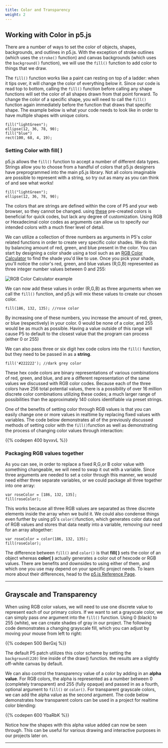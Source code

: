 ```yaml
---
title: Color and Transparency
weight: 2
---
```

## Working with Color in p5.js

There are a number of ways to set the color of objects, shapes, backgrounds, and outlines in p5.js. With the exception of stroke outlines (which uses the `stroke()` function) and canvas backgrounds (which uses the `background()` function), we will use the `fill()` function to add color to things that we draw.



The `fill()` function works like a paint can resting on top of a ladder: when it tips over, it will change the color of everything below it. Since our code is read top to bottom, calling the `fill()` function before calling any shape functions will set the color of all shapes drawn from that point forward. To change the color of a specific shape, you will need to call the `fill()` function again immediately before the function that draws that specific shape. The example below is what your code needs to look like in order to have multiple shapes with unique colors.

```
fill("lightGreen");
ellipse(12, 36, 78, 90);
fill("blue")
rect(100, 68, 4, 19);
```

### Setting Color with fill( )

p5.js allows the `fill()` function to accept a number of different data types. Strings allow you to choose from a handful of colors that p5.js designers have preprogrammed into the main p5.js library. Not all colors imaginable are possible to represent with a string, so try out as many as you can think of and see what works!

```
fill("lightGreen");
ellipse(12, 36, 78, 90);
```

The colors that are strings are defined within the core of P5 and your web browser, so they cannot be changed. using [these](https://searchwindevelopment.techtarget.com/definition/136-browser-colors-with-names) pre-created colors is beneficial for quick codes, but lack any degree of customization. Using RGB or Hexadecimal color codes as arguments can allow us to specify our intended colors with a much finer level of detail.

We can utilize a collection of three numbers as arguments in P5's color related functions in order to create very specific color shades. We do this by balancing amount of red, green, and blue present in the color. You can start by designing a color shade using a tool such as an [RGB Color Calculator](https://www.w3schools.com/colors/colors_rgb.asp) to find the shade you'd like to use. Once you pick your shade, you'll notice the color's red, green, and blue values (R,G,B) represented as three integer number values between 0 and 255:

![](/images/uploads/screen-shot-2019-05-24-at-10.14.00-am.png "RGB Color Calculator example")

We can now add these values in order (R,G,B) as three arguments when we call the `fill()` function, and p5.js will mix these values to create our chosen color.

```
fill(186, 132, 135); //rose color
```

By increasing one of these numbers, you increase the amount of red, green, or blue (respectively) in your color. 0 would be none of a color, and 255 would be as much as possible. Having a value outside of this range will cause P5 to default to the closest value that the program can process (either 0 or 255)

We can also pass three or six digit hex code colors into the `fill()` function, but they need to be passed in as a **string**.

```
fill('#222222'); //dark grey color
```

These hex code colors are binary representations of various combinations of red, green, and blue, and are a different representation of the same values we discussed with RGB color codes. Because each of the three colors have 256 total potential values, there is a possibility of over 16 million discrete color combinations utilizing these codes; a much larger range of possibilities than the approximately 140 colors identifiable via preset strings. 

One of the benefits of setting color through RGB values is that you can easily change one or more values in realtime by replacing fixed values with variables. The code below demonstrates all of the previously discussed methods of setting color with the `fill()`function as well as demonstrating the process of changing color values through interaction:

{{% codepen 400 byvxvL %}}

### Packaging RGB values together

As you can see, in order to replace a fixed R,G,or B color value with something changeable, we will need to swap it out with a variable. Since three arguments are needed to set a color through this manner, we would need either three separate variables, or we could package all three together into one array:

```
var roseColor = [186, 132, 135]; 
fill(roseColor);
```

This works because all three RGB values are separated as three discrete elements inside the array when we build it. We could also condense things even further by using p5's `color()`function, which generates color data out of RGB values and stores that data neatly into a variable, removing our need for an array altogether:

```
var roseColor = color(186, 132, 135);
fill(roseColor); 
```



The difference between `fill()` and `color()` is that **fill( )** sets the color of an object whereas **color( )** actually generates a color out of hexcode or RGB values. There are benefits and downsides to using either of them, and which one you use may depend on your specific project needs. To learn more about their differences, head to the [p5.js Reference Page](https://p5js.org/reference/#group-Color).

---

## Grayscale and Transparency

When using RGB color values, we will need to use one discrete value to represent each of our primary colors. If we want to set a grayscale color, we can simply pass _one_ argument into the `fill()` function. Using 0 (black) to 255 (white), we can create shades of gray in our project. The following code demonstrates a changing grayscale fill, which you can adjust by moving your mouse from left to right:

{{% codepen 500 BerGxj %}}

The default P5 patch utilizes this color scheme by setting the `background(220)` line inside of the draw() function. the results are a slightly off-white canvas by default.

We can also control the transparency value of a color by adding in an **alpha value**. For RGB colors, the alpha is represented as a number between 0 (completely transparent) and 255 (fully opaque) and passed in as a fourth, optional argument to `fill()` or `color()`. For transparent grayscale colors, we can add the alpha value as the second argument. The code below demonstrates how transparent colors can be used in a project for realtime color blending:

{{% codepen 600 YbaRbK %}}

Notice how the shapes with this alpha value added can now be seen through. This can be useful for various drawing and interactive purposes in our projects later on.

---
